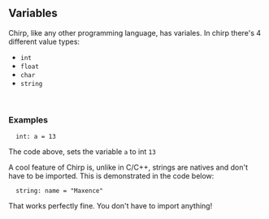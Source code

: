 ## Variables
Chirp, like any other programming language, has variales. In chirp there's 4 different value types:
 - `int`
 - `float`
 - `char`
 - `string`

<br>

### Examples

```chirp
  int: a = 13
```
The code above, sets the variable `a` to int `13`

A cool feature of Chirp is, unlike in C/C++, strings are natives and don't have to be imported. This is demonstrated in the code below:
```chirp
  string: name = "Maxence"
```
That works perfectly fine. You don't have to import anything!

